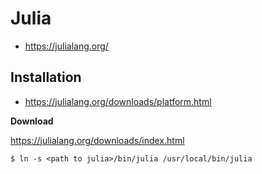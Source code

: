 # Julia

* https://julialang.org/


## Installation

* https://julialang.org/downloads/platform.html

**Download**

https://julialang.org/downloads/index.html

```
$ ln -s <path to julia>/bin/julia /usr/local/bin/julia
```

